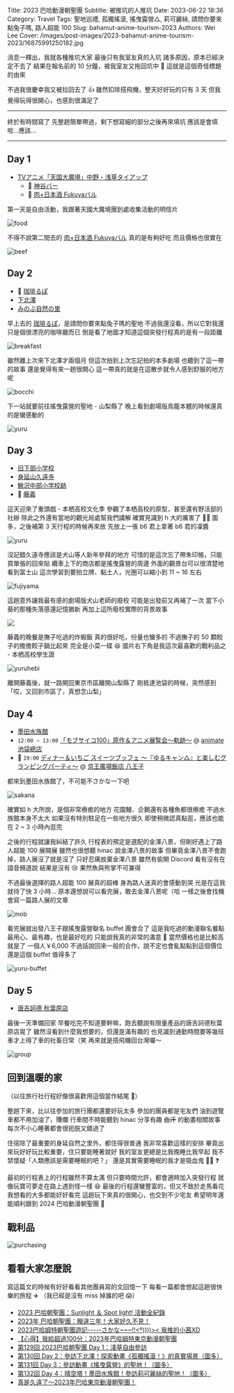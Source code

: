 Title: 2023 巴哈動漫朝聖團
Subtitle: 被推坑的人推坑
Date: 2023-06-22 18:36
Category: Travel
Tags: 聖地巡禮, 孤獨搖滾, 搖曳露營△, 莉可麗絲, 請問你要來點兔子嗎, 路人超能 100
Slug: bahamut-anime-tourism-2023
Authors: Wei Lee
Cover: /images/post-images/2023-bahamut-anime-tourism-2023/16875991250182.jpg

消息一釋出，我就各種推坑大家
最後只有我室友真的入坑
諸多原因，原本已經決定不去了
結果在報名前的 10 分鐘，被我室友又拖回坑中 🤯
這就是這個奇怪標題的由來

<!--more-->

不過我很慶幸我又被拉回去了 👍
雖然扣除搭飛機，整天好好玩的只有 3 天
但我覺得玩得很開心，也感到很滿足了

---

終於有時間寫了
先整趟簡單帶過，剩下想寫細的部分之後再來填坑
應該是會填啦...應該...

---

## Day 1
* [TVアニメ「天国大魔境」中野・浅草タイアップ](https://tdm-anime.com/special/nakano_asakusa/)
    * 🍻 [神谷バー](https://goo.gl/maps/mqvdcPKeM3A7bZ9v8)
    * 🥘 [肉×日本酒 Fukuyaバル](https://goo.gl/maps/dxG1CkmT5r6cMcmW7)

第一天是自由活動，我跟著天國大魔境團到處收集活動的明信片

![food](/images/post-images/2023-bahamut-anime-tourism-2023/16859543495719.jpg)


不得不說第二間去的 [肉×日本酒 Fukuyaバル](https://goo.gl/maps/dxG1CkmT5r6cMcmW7) 真的是有夠好吃
而且價格也很實在

![beef](/images/post-images/2023-bahamut-anime-tourism-2023/16876022175203.jpg)


## Day 2
* 🥘 [珈琲るぽ](https://goo.gl/maps/VSQPHRkU3Fq46Pim8)
* [下北澤](https://goo.gl/maps/NDnpLXKkKnnRvwwJ6)
* [みのぶ自然の里](https://goo.gl/maps/YGi3yRdvmjMEK4Cg9)

早上去的 [珈琲るぽ](https://goo.gl/maps/VSQPHRkU3Fq46Pim8)，是請問你要來點兔子嗎的聖地
不過我還沒看，所以它對我還只是個很漂亮的咖啡廳而已
倒是看了地圖才知道這個突發行程真的是有一段距離

![breakfast](/images/post-images/2023-bahamut-anime-tourism-2023/16875990571658.jpg)

雖然離上次來下北澤才兩個月
但這次拍到上次忘記拍的本多劇場
也聽到了這一帶的故事
還是覺得有來一趟很開心
這一帶真的就是在這散步就令人感到舒服的地方呢

![bocchi](/images/post-images/2023-bahamut-anime-tourism-2023/16875991250182.jpg)

下一站就要前往搖曳露營的聖地 - 山梨縣了
晚上看到劇場版鳥籠本體的時候還真的是蠻感動的

![yuru](/images/post-images/2023-bahamut-anime-tourism-2023/16874349927579.jpg)

## Day 3
* [旧下部小学校](https://goo.gl/maps/cFVb2xDeBn5KBH8B6)
* [身延山久遠寺](https://goo.gl/maps/mkGRzEdGx1wsxtYn9)
* [鰍沢中部小学校跡](https://goo.gl/maps/BJUVqy28AK2KUBQJ8)
* 🥘 [藤義](https://goo.gl/maps/5imiUkuRJq8SiB2u5)

這天迎來了重頭戲 - 本栖高校文化季
參觀了本栖高校的原型，甚至還有野活部的社辦
除此之外還有當地的觀光局處幫我們講解
確實見識到 h 大的厲害了 🙇‍♂️
圖多，之後補第 3 天行程的時候再來放
先放上一張 b6 君上拿著 b6 君的凜醬

![yuru](/images/post-images/2023-bahamut-anime-tourism-2023/16875992903731.jpg)


沒記錯久遠寺應該是犬山等人新年參拜的地方
可惜的是這次忘了帶朱印帳，只能買單張的回來貼
纜車上下的商店都是搖曳露營的周邊
外面的觀景台可以很清楚地看到富士山
這次學習到要拍立牌、黏土人，光圈可以縮小到 11 ~ 16 左右

![fujiyama](/images/post-images/2023-bahamut-anime-tourism-2023/16875994358243.jpg)

這趟意外讓我最有感的劇場版犬山老師的廢校
可能是出發前又再補了一次
當下小葵的那種失落感還記憶猶新
再加上這所廢校實際的背景故事

![](/images/post-images/2023-bahamut-anime-tourism-2023/16874352703490.jpg)

藤義的晚餐是撫子吃過的炸蝦飯
真的很好吃，份量也蠻多的
不過撫子的 50 顆餃子的擔擔餃子鍋比起來
完全是小菜一碟 😆
圖片右下角是我這次最喜歡的戰利品之 - 本栖高校學生證

![yuruhebi](/images/post-images/2023-bahamut-anime-tourism-2023/16875995876052.jpg)

離開藤義後，就一路開回東京市區離開山梨縣了
剛抵達池袋的時候，突然感到「哎，又回到市區了，真想念山梨」

## Day 4
* [墨田水族館](https://goo.gl/maps/JZ1ES73iisqMcraA8)
* `12:00 ~ 13:00` [「モブサイコ100」原作＆アニメ展覧会～軌跡～](https://mobpsycho100ten-kiseki.com/) @ [animate 池袋總店](https://goo.gl/maps/qi2fzay9uGQGHbRV9)
* 🥘 `19:00` [ディナー＆いちご スイーツブッフェ ～『ゆるキャン△』と楽しむグランピングパーティ～](https://www.keioplaza.co.jp/hachioji/event/spring-sweets/dinner-sweets.html) @ [京王廣場飯店 八王子](https://goo.gl/maps/2k5QbWfjsMT77Z5B6)

都來到墨田水族館了，不可能不さかな一下吧

![sakana](/images/post-images/2023-bahamut-anime-tourism-2023/16874357918299.jpg)

確實如 h 大所說，是個非常療癒的地方
花園鰻、企鵝還有各種魚都很療癒
不過水族館本身不太大
如果沒有特別駐足在一些地方很久
即使稍微認真點逛，應該也能在 2 ~ 3 小時內逛完

之後的行程就讓我糾結了許久
行程表的預定是選配的金澤八景，但剛好遇上了路人超能 100 展開展
雖然也很想聽 hinac 說金澤八景的故事
但畢竟金澤八景不會跑掉，路人展沒了就是沒了
只好忍痛放棄金澤八景
雖然有偷開 Discord 看有沒有在語音頻道說
結果是沒有 😢
果然魚與熊掌不可兼得

不過最後選擇的路人超能 100 展真的超棒
身為路人迷真的會感動到哭
光是在這我就待了快 3 小時...
原本還想說可以看完展，敢去金澤八景呢（哈
一樣之後會找機會寫一篇路人展的文章

![mob](/images/post-images/2023-bahamut-anime-tourism-2023/16875999507551.jpg)


看完展就出發八王子跟搖曳露營聯名 buffet 團會合了
這是我吃過的動漫聯名餐點最用心、最有趣，也是最好吃的
只能說我真的非常的滿意 🤩
當然價格也是比較高就是了
一個人￥6,000
不過話說回來一般的合作，說不定也會亂點點到這個價位
還是這個 buffet 值得多了

![yuru-buffet](/images/post-images/2023-bahamut-anime-tourism-2023/16876000615850.jpg)

## Day 5
* [唐吉訶德 秋葉原店](https://goo.gl/maps/4cDFYZrSehTF4GgN6)

最後一天準備回家
早餐吃完不知道要幹嘛，跑去聽說有限量產品的唐吉訶德秋葉原店晃了
雖然沒看到什麼我想要的，但還是滿有趣的
也見識到通勤時間要等幾班車才上得了車的社畜日常（笑
再來就是搭飛機回台灣囉～

![group](/images/post-images/2023-bahamut-anime-tourism-2023/16876007117707.jpg)

## 回到溫暖的家
（以往旅行社行程好像很喜歡用這個當作結尾 🤔）

整趟下來，比以往參加的旅行團都還要好玩太多
參加的團員都是宅友們
油到遊覽車都不用加油了，賺爛
行車間不時能聽到 hinac 分享有趣 ~~血汗~~ 的動畫相關故事
每次不小心睡著都會很扼脘又錯過了

住宿除了最重要的身延自然之里外，都住得很普通
我非常喜歡這樣的安排
畢竟出來玩好好玩比較重要，住只要能睡著就好
我的室友更總是比我晚睡比我早起
我不禁懷疑「人類應該是需要睡眠的吧？」
還是其實需要睡眠的我才是吸血鬼 🧛‍♂️ ❓

最初的行程表上的行程雖然不算太滿
但只要時間允許，都會適時加入突發行程
就像玩寶可夢走在路上遇到怪一樣 😆
最後的行程還蠻豐富的，但又不致於走馬看花
我想看的大多都能好好看完
這趟玩下來真的很開心，也交到不少宅友
希望明年還能順利跟到 2024 巴哈動漫朝聖團 🤩

## 戰利品

![purchasing](/images/post-images/2023-bahamut-anime-tourism-2023/16876002137558.jpg)

## 看看大家怎麼說

寫這篇文的時候有好好看看其他團員寫的文回憶一下
每看一篇都會想起這趟很快樂的旅程 ✈️
（我已經是沒有 miss 掉誰的吧 😱）

* [2023 巴哈朝聖團：Sunlight ＆ Spot light! 活動全紀錄](https://gnn.gamer.com.tw/detail.php?sn=250931)
* [2023年 巴哈朝聖團：睽違三年！大家好久不見！](https://home.gamer.com.tw/artwork.php?sn=5727974)
* [2023巴哈姆特朝聖團遊記-----さかな~~~!!<º))))>< 我推的小茜XD](https://home.gamer.com.tw/artwork.php?sn=5730996)
* [【心得】我給超過100分：2023年巴哈姆特東京動漫朝聖團](https://home.gamer.com.tw/artwork.php?sn=5728510)
* [第129回 2023巴哈朝聖團 Day 1：淺草自由參訪](https://home.gamer.com.tw/artwork.php?sn=5728326)
* [第130回 Day 2：參訪下北澤！探索動畫《孤獨搖滾！》的真實場景（圖多）](https://home.gamer.com.tw/artwork.php?sn=5729161)
* [第131回 Day 3：參訪動畫《搖曳露營》的聖地！（圖多）](https://home.gamer.com.tw/artwork.php?sn=5731965)
* [第132回 Day 4：晴空塔！墨田水族館！參訪莉可麗絲的聖地！（圖多）](https://home.gamer.com.tw/artwork.php?sn=5733420)
* [真是久違了～2023年巴哈東京動漫朝聖團！](https://home.gamer.com.tw/artwork.php?sn=5738995)
